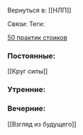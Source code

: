 Вернуться в: [[НЛП]]

Связи:
Теги:

[50 практик стоиков](https://journal.sukhov.com/stoicism/)


### Постоянные:
[[Круг силы]]
### Утренние:
### Вечерние:
[[Взгляд из будущего]]